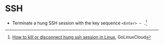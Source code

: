 # SSH

- Terminate a hung SSH session with the key sequence `<Enter> ~ .`[^1]

[^1]:
    [How to kill or disconnect hung ssh session in Linux](https://www.golinuxcloud.com/kill-disconnect-hung-ssh-session-linux/),
    GoLinuxCloud
